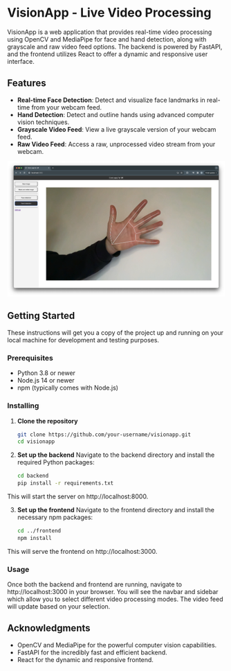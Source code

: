 # VisionApp - Live Video Processing

VisionApp is a web application that provides real-time video processing using OpenCV and MediaPipe for face and hand detection, along with grayscale and raw video feed options. The backend is powered by FastAPI, and the frontend utilizes React to offer a dynamic and responsive user interface.

## Features

- **Real-time Face Detection**: Detect and visualize face landmarks in real-time from your webcam feed.
- **Hand Detection**: Detect and outline hands using advanced computer vision techniques.
- **Grayscale Video Feed**: View a live grayscale version of your webcam feed.
- **Raw Video Feed**: Access a raw, unprocessed video stream from your webcam.

![alt text](https://raw.githubusercontent.com/miloszbrzezinski/OpenCV_React/main/frontend/public/screen.png)

## Getting Started

These instructions will get you a copy of the project up and running on your local machine for development and testing purposes.

### Prerequisites

- Python 3.8 or newer
- Node.js 14 or newer
- npm (typically comes with Node.js)

### Installing

1. **Clone the repository**

   ```bash
   git clone https://github.com/your-username/visionapp.git
   cd visionapp

   
2. **Set up the backend**
   Navigate to the backend directory and install the required Python packages:
   
   ```bash
   cd backend
   pip install -r requirements.txt

  This will start the server on http://localhost:8000.

  
3. **Set up the frontend**
   Navigate to the frontend directory and install the necessary npm packages:

   ```bash
   cd ../frontend
   npm install
   
  This will serve the frontend on http://localhost:3000.


### Usage

Once both the backend and frontend are running, navigate to http://localhost:3000 in your browser. You will see the navbar and sidebar which allow you to select different video processing modes. The video feed will update based on your selection.


## Acknowledgments

- OpenCV and MediaPipe for the powerful computer vision capabilities.
- FastAPI for the incredibly fast and efficient backend.
- React for the dynamic and responsive frontend.


  
